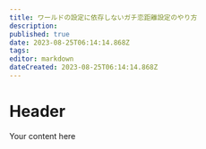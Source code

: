 ```yaml
---
title: ワールドの設定に依存しないガチ恋距離設定のやり方
description: 
published: true
date: 2023-08-25T06:14:14.868Z
tags: 
editor: markdown
dateCreated: 2023-08-25T06:14:14.868Z
---
```


# Header
Your content here